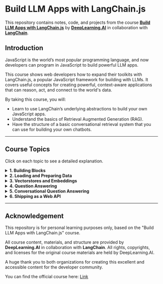 # Build LLM Apps with LangChain.js

This repository contains notes, code, and projects from the course **[Build LLM Apps with LangChain.js](https://www.deeplearning.ai/short-courses/build-llm-apps-with-langchain-js/)** by **[DeepLearning.AI](https://www.deeplearning.ai/)** in collaboration with **[LangChain](https://www.langchain.com/)**.

## Introduction

JavaScript is the world’s most popular programming language, and now developers can program in JavaScript to build powerful LLM apps.

This course shows web developers how to expand their toolkits with LangChain.js, a popular JavaScript framework for building with LLMs. It covers useful concepts for creating powerful, context-aware applications that can reason, act, and connect to the world's data.

By taking this course, you will:

* Learn to use LangChain’s underlying abstractions to build your own JavaScript apps.
* Understand the basics of Retrieval Augmented Generation (RAG).
* Have the structure of a basic conversational retrieval system that you can use for building your own chatbots.

---

## Course Topics

Click on each topic to see a detailed explanation.

<details>
<summary><strong>1. Building Blocks</strong></summary>

This foundational module introduces the core abstractions of LangChain.js, which are the fundamental components for any application. These blocks are designed to be modular, composable, and easily integrated into any JavaScript or TypeScript project.

* **Models (LLMs and Chat Models):** This is the "brain" of the operation. The course distinguishes between two types of models. First are standard **LLMs**, which take a simple string as input and return a string as output. Second are **Chat Models**, which are more powerful. They take a structured list of chat messages (like `SystemMessage`, `HumanMessage`, and `AIMessage`) as input and return a chat message as output. This structured approach is essential for building conversational applications, as it allows the model to understand context, roles, and history.
* **Prompts:** LLMs don't magically know what you want. A prompt is the instruction you give to the model. **Prompt Templates** are a key LangChain abstraction that allows you to parameterize these instructions. Instead of hard-coding a question, you create a template with variables (e.g., "Tell me a joke about {topic}"). Your application can then dynamically insert the user's input (like "dinosaurs") into the template before sending it to the model. This makes your prompts reusable and clean.
* **Output Parsers:** By default, LLMs return text. But in a real application, you almost always need structured data, like JSON, a list, or a boolean. **Output Parsers** are a powerful abstraction that takes the raw text output from an LLM and parses it into a more usable format. For example, you can instruct the model to return a JSON object, and the `StructuredOutputParser` will automatically parse the model's string response, validate it, and return a clean JavaScript object your code can work with.
* **Chains:** Chains are the most central concept in LangChain. They are how you "chain" these building blocks together to create a single, seamless operation. The most basic chain is an `LLMChain`, which links a `PromptTemplate`, a `Model`, and (optionally) an `OutputParser`. This single chain takes user variables, formats the prompt, sends it to the model, gets the response, and parses the output. This concept of chains (which can be simple or incredibly complex) is what gives the framework its name and its power.

</details>

<details>
<summary><strong>2. Loading and Preparing Data</strong></summary>

This module addresses a critical limitation of LLMs: they only know about the data they were trained on. To build truly useful applications, you must connect them to your own private data. This process is the first step in Retrieval Augmented Generation (RAG).

* **Document Loaders:** The first step is getting your data into the application. LangChain.js provides a wide array of **Document Loaders** to ingest data from virtually any source. The course covers loaders for plain text files (`.txt`), CSVs, PDFs, and even directly from web pages (web scraping). Each loader ingests the data and converts it into a standardized `Document` object.
* **The `Document` Object:** This is the standard format LangChain uses for text. A `Document` is a simple JavaScript object containing two main properties: `page_content` (the actual text) and `metadata` (an object for source information, like the filename, URL, or page number). This standardization makes the rest of the process source-agnostic.
* **Document Transformers (Text Splitters):** Once you load a document, you can't just send it to an LLM. A 500-page PDF, for example, will not fit into a model's context window (the limit on how much text it can process at once). The solution is to split the document into smaller, more manageable chunks. This is handled by **Document Transformers**. The most important one is the `RecursiveCharacterTextSplitter`. This utility intelligently splits large texts into smaller pieces (e.g., 1000 characters each) while trying to maintain semantic meaning by splitting on paragraphs, sentences, and words. This chunking is *essential* for the next step: embedding.

</details>

<details>
<summary><strong>3. Vectorstores and Embeddings</strong></summary>

This module is the core of RAG. Once your data is loaded and split into chunks, you need a way to *find* the most relevant chunks to answer a user's question. You can't use a traditional keyword search, as it would miss context and synonyms. The solution is semantic search, powered by embeddings and vectorstores.

* **Embeddings:** An embedding is a numerical representation of text, generated by an "embedding model" (like OpenAI's `text-embedding-ada-002`). This model converts a piece of text (like one of your document chunks) into a long list of numbers (a "vector"). The magic of these vectors is that texts with similar *meanings* will have mathematically similar vectors. "How much is that doggy in the window?" will have a vector very close to "What is the price of that puppy in the shop?"
* **Vectorstores:** A vectorstore is a specialized database designed to store and efficiently search these vectors. After splitting your documents, you use an embedding model to create a vector for *every single chunk* and then store these vectors in the vectorstore. LangChain.js has integrations for many vectorstores, from in-memory options perfect for development (like `HNSWLib` or `MemoryVectorStore`) to scalable cloud-native databases (like Pinecone, Chroma, or Supabase).
* **Semantic Search (Retrieval):** This is where it all comes together. When a user asks a question (e.g., "What is the policy on sick leave?"), the application first creates an *embedding of the user's question*. It then queries the vectorstore, asking, "Find me the top 3 vectors in your database that are most similar to this new vector." The vectorstore performs this similarity search and returns the original document chunks corresponding to those vectors. These chunks are the most relevant pieces of information from your documents to answer the user's question.

</details>

<details>
<summary><strong>4. Question Answering</strong></summary>

This module teaches you how to combine the previous steps into a complete RAG (Retrieval Augmented Generation) pipeline. You have the "Retrieval" part (getting relevant documents from the vectorstore). Now you need the "Generation" part (using an LLM to generate an answer).

* **The RAG Flow:** This is the canonical flow for a "question answering over documents" system.
    1.  **Retrieve:** The user's question is used to query the vectorstore (as described in the previous module). This returns a list of relevant document chunks.
    2.  **Augment:** A new prompt is constructed. This prompt "augments" the user's original question with the *context* it just retrieved. The prompt looks something like this: "You are a helpful assistant. Use the following pieces of context to answer the question at the end. If you don't know the answer, just say so. Context: `[...retrieved document chunks...]` Question: `[...user's original question...]`"
    3.  **Generate:** This entire, augmented prompt is sent to an LLM. The LLM then generates an answer.
* **The Benefit:** This process "grounds" the LLM's response in your provided data. Instead of making up an answer (hallucinating), the model is forced to synthesize its answer based *only* on the facts you provided in the context. This allows you to build chatbots that can accurately answer questions about specific, private, or brand-new information.
* **LangChain Abstraction:** LangChain.js simplifies this entire flow into a high-level abstraction, often called a `RetrievalQA` chain. You simply initialize this chain with your LLM and your vectorstore (as a `retriever`), and it handles the retrieval, augmenting, and generation steps for you under the hood.

</details>

<details>
<summary><strong>5. Conversational Question Answering</strong></summary>

This module elevates the Q&A system from a single-shot tool to a true, stateful chatbot. The problem with the `RetrievalQA` chain is that it's "stateless"—it has no memory. If you ask, "What is LangChain.js?" and then ask a follow-up, "Why is it useful?", the stateless system will have no idea what "it" refers to.

* **The Challenge of Memory:** To build a conversational agent, the system must remember the chat history. This history is needed for two reasons:
    1.  To provide conversational context to the LLM so it can formulate a natural reply.
    2.  To understand follow-up questions.
* **The Solution:** The `ConversationalRetrievalChain` is introduced. This chain adds a crucial new step to the RAG flow:
    1.  **Get Input:** The chain receives the new `question` and the `chat_history`.
    2.  **Condense Question:** It *first* sends the `question` and `chat_history` to an LLM with a specific prompt: "Given this chat history and a follow-up question, rephrase the question to be a standalone question." For example, "Why is it useful?" becomes "Why is LangChain.js useful?"
    3.  **Retrieve:** It uses this *new, standalone question* to query the vectorstore and retrieve relevant documents.
    4.  **Generate:** It then sends the *retrieved documents*, the *original follow-up question*, and the *chat history* to the final LLM to generate a natural, conversational answer.
* **Memory Management:** LangChain.js provides `Memory` classes (like `BufferMemory`) to automatically manage this chat history, storing past human and AI messages and making them available for the next turn in the conversation. This module provides the complete architecture for a "chat with your data" application.

</details>

<details>
<summary><strong>6. Shipping as a Web API</strong></summary>

This final module bridges the gap from a local script to a real-world application. As this course is for JavaScript developers, it focuses on the most common way to make an LLM application available to a frontend (like a React or Vue app): by exposing it as a web API.

* **Server-Side Logic:** The LLM, the vectorstore, and the LangChain.js chains all run on a server. This is critical for security (to protect your API keys) and performance.
* **API Frameworks:** The course demonstrates how to use a standard Node.js server framework, such as **Express.js**, to create this API.
* **Creating Endpoints:** You learn to create a simple API endpoint, for example, `POST /chat`. This endpoint will accept a request body containing the user's `message` and perhaps a `sessionId` to track the conversation.
* **Handling Requests:** When the server receives a request at this endpoint, its handler function will:
    1.  Initialize (or retrieve) the `ConversationalRetrievalChain`.
    2.  Retrieve the correct chat history for the given `sessionId`.
    3.  Call the chain with the user's `message` and the `chat_history`.
    4.  Wait for the chain to process and return the AI's `answer`.
    5.  Send this `answer` back to the client as a JSON response.
* **Frontend Integration:** With this API running, any frontend application can now `fetch` this endpoint, send a user's message, and receive the LLM's response, allowing you to build a custom chat UI that is powered by your sophisticated LangChain.js backend. This module completes the journey from basic LLM concepts to a fully deployable, production-ready application.

</details>

---

## Acknowledgement

This repository is for personal learning purposes only, based on the "Build LLM Apps with LangChain.js" course.

All course content, materials, and structure are provided by **DeepLearning.AI** in collaboration with **LangChain**. All rights, copyrights, and licenses for the original course materials are held by DeepLearning.AI.

A huge thank you to both organizations for creating this excellent and accessible content for the developer community.

You can find the official course here:
[Link](https://www.deeplearning.ai/short-courses/build-llm-apps-with-langchain-js/)